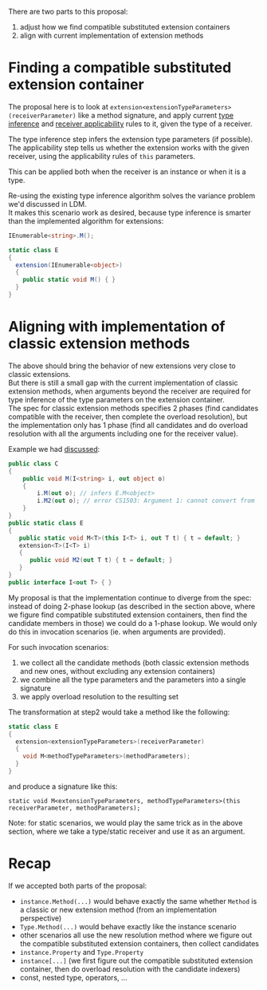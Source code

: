 There are two parts to this proposal:
1. adjust how we find compatible substituted extension containers
2. align with current implementation of extension methods

# Finding a compatible substituted extension container

The proposal here is to look at `extension<extensionTypeParameters>(receiverParameter)` like a method signature, 
and apply current [type inference](https://github.com/dotnet/csharpstandard/blob/draft-v8/standard/expressions.md#1263-type-inference) 
and [receiver applicability](https://github.com/dotnet/csharpstandard/blob/draft-v8/standard/expressions.md#128103-extension-method-invocations) rules to it, given the type of a receiver.

The type inference step infers the extension type parameters (if possible).  
The applicability step tells us whether the extension works with the given receiver, 
using the applicability rules of `this` parameters.

This can be applied both when the receiver is an instance or when it is a type.

Re-using the existing type inference algorithm solves the variance problem we'd discussed in LDM.  
It makes this scenario work as desired, because type inference is smarter than the implemented algorithm for extensions:
```cs
IEnumerable<string>.M();

static class E
{
  extension(IEnumerable<object>)
  {
    public static void M() { }
  }
}
```

# Aligning with implementation of classic extension methods

The above should bring the behavior of new extensions very close to classic extensions.  
But there is still a small gap with the current implementation of classic extension methods, 
when arguments beyond the receiver are required for type inference of the type parameters
on the extension container.  
The spec for classic extension methods specifies 2 phases (find candidates compatible with the receiver, then complete the overload resolution), 
but the implementation only has 1 phase (find all candidates and do overload resolution with all the arguments including one for the receiver value).

Example we had [discussed](https://github.com/dotnet/csharplang/blob/main/meetings/2024/LDM-2024-10-02.md#extensions):
```cs
public class C
{
    public void M(I<string> i, out object o)
    {
        i.M(out o); // infers E.M<object>
        i.M2(out o); // error CS1503: Argument 1: cannot convert from 'out object' to 'out string'
    }
}
public static class E
{
   public static void M<T>(this I<T> i, out T t) { t = default; }
   extension<T>(I<T> i)
   {
      public void M2(out T t) { t = default; }
   }
}
public interface I<out T> { }
```

My proposal is that the implementation continue to diverge from the spec: instead of doing 2-phase lookup 
(as described in the section above, where we figure find compatible substituted extension containers, then find the candidate members in those)
we could do a 1-phase lookup. We would only do this in invocation scenarios (ie. when arguments are provided).

For such invocation scenarios:
1. we collect all the candidate methods (both classic extension methods and new ones, without excluding any extension containers)
2. we combine all the type parameters and the parameters into a single signature
3. we apply overload resolution to the resulting set

The transformation at step2 would take a method like the following:
```cs
static class E
{
  extension<extensionTypeParameters>(receiverParameter)
  {
    void M<methodTypeParameters>(methodParameters);  
  }
}
```
and produce a signature like this:
```
static void M<extensionTypeParameters, methodTypeParameters>(this receiverParameter, methodParameters);
```

Note: for static scenarios, we would play the same trick as in the above section, where we take a type/static receiver and use it as an argument.

# Recap

If we accepted both parts of the proposal:
- `instance.Method(...)` would behave exactly the same whether `Method` is a classic or new extension method 
(from an implementation perspective)
- `Type.Method(...)` would behave exactly like the instance scenario
- other scenarios all use the new resolution method where we figure out the compatible substituted extension containers, then collect candidates
- `instance.Property` and `Type.Property` 
- `instance[...]`
(we first figure out the compatible substituted extension container, then do overload resolution with the candidate indexers)
- const, nested type, operators, ...


